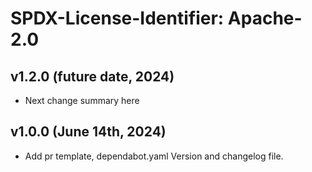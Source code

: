 # SPDX-License-Identifier: Apache-2.0

## v1.2.0 (future date, 2024)

* Next change summary here

## v1.0.0 (June 14th, 2024)

* Add pr template, dependabot.yaml Version and changelog file.